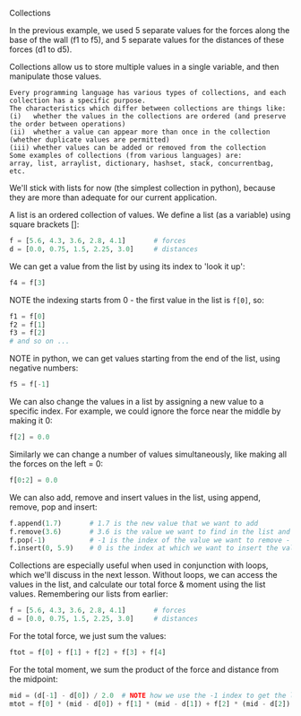  Collections

In the previous example, we used 5 separate values for the forces along the base of the wall (f1 to f5), and 5 separate values for the distances of these forces (d1 to d5).

Collections allow us to store multiple values in a single variable, and then manipulate those values.

	Every programming language has various types of collections, and each collection has a specific purpose.
	The characteristics which differ between collections are things like:
	(i)   whether the values in the collections are ordered (and preserve the order between operations)
	(ii)  whether a value can appear more than once in the collection (whether duplicate values are permitted)
	(iii) whether values can be added or removed from the collection
	Some examples of collections (from various languages) are:
	array, list, arraylist, dictionary, hashset, stack, concurrentbag, etc.

We'll stick with lists for now (the simplest collection in python), because they are more than adequate for our current application.

A list is an ordered collection of values.
We define a list (as a variable) using square brackets []:
```python
f = [5.6, 4.3, 3.6, 2.8, 4.1]		# forces
d = [0.0, 0.75, 1.5, 2.25, 3.0]		# distances
```
We can get a value from the list by using its index to 'look it up':
```python
f4 = f[3]
```
NOTE the indexing starts from 0 - the first value in the list is `f[0]`, so:
```python
f1 = f[0]
f2 = f[1]
f3 = f[2]
# and so on ...
```
NOTE in python, we can get values starting from the end of the list, using negative numbers:
```python
f5 = f[-1]
```

We can also change the values in a list by assigning a new value to a specific index.
For example, we could ignore the force near the middle by making it 0:
```python
f[2] = 0.0
```
Similarly we can change a number of values simultaneously, like making all the forces on the left = 0:
```python
f[0:2] = 0.0
```

We can also add, remove and insert values in the list, using append, remove, pop and insert:
```python
f.append(1.7)		# 1.7 is the new value that we want to add
f.remove(3.6) 		# 3.6 is the value we want to find in the list and then remove
f.pop(-1) 			# -1 is the index of the value we want to remove - in this case, the last value in the list
f.insert(0, 5.9)	# 0 is the index at which we want to insert the value, 5.9 is the value we want to insert
```
Collections are especially useful when used in conjunction with loops, which we'll discuss in the next lesson.
Without loops, we can access the values in the list, and calculate our total force & moment using the list values.
Remembering our lists from earlier:
```python
f = [5.6, 4.3, 3.6, 2.8, 4.1]		# forces
d = [0.0, 0.75, 1.5, 2.25, 3.0]		# distances
```
For the total force, we just sum the values:
```python
ftot = f[0] + f[1] + f[2] + f[3] + f[4]
```
For the total moment, we sum the product of the force and distance from the midpoint:
```python
mid = (d[-1] - d[0]) / 2.0	# NOTE how we use the -1 index to get the last item in the list. This has the benefit of working for any list, of any length
mtot = f[0] * (mid - d[0]) + f[1] * (mid - d[1]) + f[2] * (mid - d[2]) + f[3] * (mid - d[3]) + f[4] * (mid - d[4])
```
